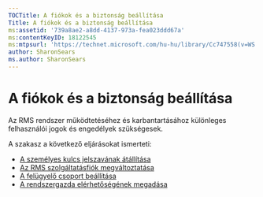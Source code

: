 ```yaml
---
TOCTitle: A fiókok és a biztonság beállítása
Title: A fiókok és a biztonság beállítása
ms:assetid: '739a8ae2-a8dd-4137-973a-fea023ddd67a'
ms:contentKeyID: 18122545
ms:mtpsurl: 'https://technet.microsoft.com/hu-hu/library/Cc747558(v=WS.10)'
author: SharonSears
ms.author: SharonSears
---
```


A fiókok és a biztonság beállítása
==================================

Az RMS rendszer működtetéséhez és karbantartásához különleges felhasználói jogok és engedélyek szükségesek.

A szakasz a következő eljárásokat ismerteti:

-   [A személyes kulcs jelszavának átállítása](https://technet.microsoft.com/f71df255-fe19-4e07-810e-87309a5e8e88)
-   [Az RMS szolgáltatásfiók megváltoztatása](https://technet.microsoft.com/a3e522b0-e23d-49f2-b00a-cff90ac2c36a)
-   [A felügyelő csoport beállítása](https://technet.microsoft.com/f2ef847e-2824-471f-9079-5c343094aba8)
-   [A rendszergazda elérhetőségének megadása](https://technet.microsoft.com/31777458-5530-4ae0-ac1f-131b3d98dd35)

